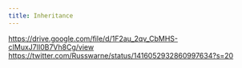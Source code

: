 ```yaml
---
title: Inheritance
---
```


https://drive.google.com/file/d/1F2au_2qv_CbMHS-cIMuxJ7lI0B7Vh8Cg/view
https://twitter.com/Russwarne/status/1416052932860997634?s=20